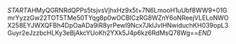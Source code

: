 $START$AHMyQGRNRdQPPs5tsjvsVjhxHz9x5t+7N6LmooH1uUbf8WW9+01GmrYyzzGw22TOT5TMe50TYqg8p0wOCBICzRG8WZnY6oNReejVLELoNWOX258EYJWXQFBh4DpOaADa9iR8yrPewI9Ncx7JklJvIHNwiduchKH039opL3Guyr2eJzzbcHLKy3eBjAkcYUoKh2YXk5J4p6kz6RdMsQ78Wg==$END$